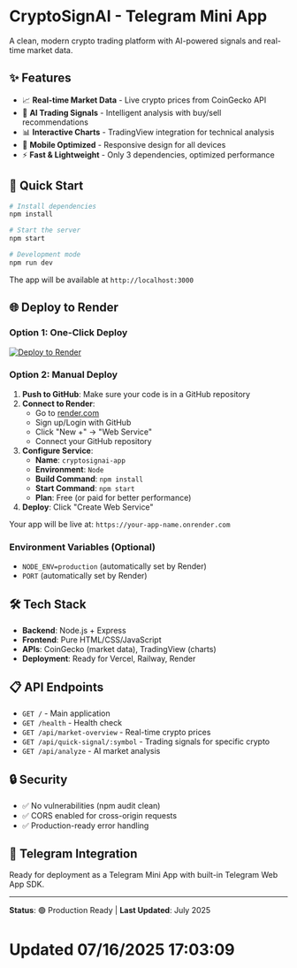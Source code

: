 # CryptoSignAI - Telegram Mini App

A clean, modern crypto trading platform with AI-powered signals and real-time market data.

## ✨ Features

- 📈 **Real-time Market Data** - Live crypto prices from CoinGecko API
- 🤖 **AI Trading Signals** - Intelligent analysis with buy/sell recommendations  
- 📊 **Interactive Charts** - TradingView integration for technical analysis
- 📱 **Mobile Optimized** - Responsive design for all devices
- ⚡ **Fast & Lightweight** - Only 3 dependencies, optimized performance

## 🚀 Quick Start

```bash
# Install dependencies
npm install

# Start the server
npm start

# Development mode
npm run dev
```

The app will be available at `http://localhost:3000`

## 🌐 Deploy to Render

### Option 1: One-Click Deploy
[![Deploy to Render](https://render.com/images/deploy-to-render-button.svg)](https://render.com/deploy)

### Option 2: Manual Deploy
1. **Push to GitHub**: Make sure your code is in a GitHub repository
2. **Connect to Render**: 
   - Go to [render.com](https://render.com)
   - Sign up/Login with GitHub
   - Click "New +" → "Web Service"
   - Connect your GitHub repository
3. **Configure Service**:
   - **Name**: `cryptosignai-app`
   - **Environment**: `Node`
   - **Build Command**: `npm install`
   - **Start Command**: `npm start`
   - **Plan**: Free (or paid for better performance)
4. **Deploy**: Click "Create Web Service"

Your app will be live at: `https://your-app-name.onrender.com`

### Environment Variables (Optional)
- `NODE_ENV=production` (automatically set by Render)
- `PORT` (automatically set by Render)

## 🛠️ Tech Stack

- **Backend**: Node.js + Express
- **Frontend**: Pure HTML/CSS/JavaScript
- **APIs**: CoinGecko (market data), TradingView (charts)
- **Deployment**: Ready for Vercel, Railway, Render

## 📋 API Endpoints

- `GET /` - Main application
- `GET /health` - Health check
- `GET /api/market-overview` - Real-time crypto prices
- `GET /api/quick-signal/:symbol` - Trading signals for specific crypto
- `GET /api/analyze` - AI market analysis

## 🔒 Security

- ✅ No vulnerabilities (npm audit clean)
- ✅ CORS enabled for cross-origin requests
- ✅ Production-ready error handling

## 📱 Telegram Integration

Ready for deployment as a Telegram Mini App with built-in Telegram Web App SDK.

---

**Status**: 🟢 Production Ready | **Last Updated**: July 2025
# Updated 07/16/2025 17:03:09
